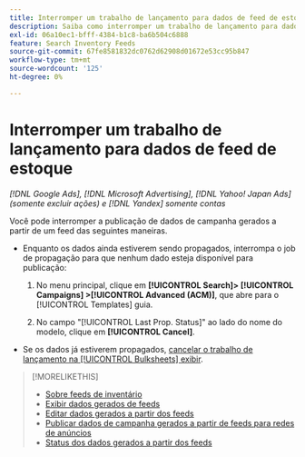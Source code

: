 ```yaml
---
title: Interromper um trabalho de lançamento para dados de feed de estoque
description: Saiba como interromper um trabalho de lançamento para dados de feed de estoque.
exl-id: 06a10ec1-bfff-4384-b1c8-ba6b504c6888
feature: Search Inventory Feeds
source-git-commit: 67fe8581832dc0762d62908d01672e53cc95b847
workflow-type: tm+mt
source-wordcount: '125'
ht-degree: 0%

---
```


# Interromper um trabalho de lançamento para dados de feed de estoque

*[!DNL Google Ads], [!DNL Microsoft Advertising], [!DNL Yahoo! Japan Ads] (somente excluir ações) e [!DNL Yandex] somente contas*

Você pode interromper a publicação de dados de campanha gerados a partir de um feed das seguintes maneiras.

* Enquanto os dados ainda estiverem sendo propagados, interrompa o job de propagação para que nenhum dado esteja disponível para publicação:

   1. No menu principal, clique em **[!UICONTROL Search]> [!UICONTROL Campaigns] >[!UICONTROL Advanced (ACM)]**, que abre para o [!UICONTROL Templates] guia.

   1. No campo &quot;[!UICONTROL Last Prop. Status]&quot; ao lado do nome do modelo, clique em **[!UICONTROL Cancel]**.

* Se os dados já estiverem propagados, [cancelar o trabalho de lançamento na [!UICONTROL Bulksheets] exibir](/help/search-social-commerce/campaign-management/bulksheets/bulksheet-stop-job.md).

>[!MORELIKETHIS]
>
>* [Sobre feeds de inventário](inventory-feeds-about.md)
>* [Exibir dados gerados de feeds](propagated-data-view.md)
>* [Editar dados gerados a partir dos feeds](propagated-data-edit.md)
>* [Publicar dados de campanha gerados a partir de feeds para redes de anúncios](propagated-data-post.md)
>* [Status dos dados gerados a partir dos feeds](propagated-data-status.md)
